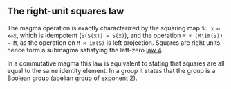 ## The right-unit squares law

The magma operation is exactly characterized by the squaring map `S: x ↦ x◇x`, which is idempotent (`S(S(x)) = S(x)`), and the operation `M × (M∖im(S)) → M`, as the operation on `M × im(S)` is left projection.  Squares are right units, hence form a submagma satisfying the left-zero [law 4](https://teorth.github.io/equational_theories/implications/?4).

In a commutative magma this law is equivalent to stating that squares are all equal to the same identity element.  In a group it states that the group is a Boolean group (abelian group of exponent 2).
